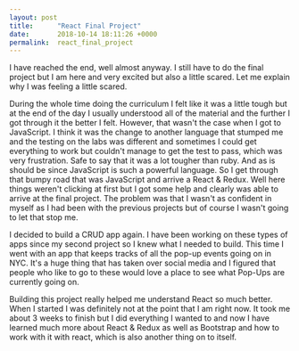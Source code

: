 ```yaml
---
layout: post
title:      "React Final Project"
date:       2018-10-14 18:11:26 +0000
permalink:  react_final_project
---
```


I have reached the end, well almost anyway. I still have to do the final project but I am here and very excited but also a little scared. Let me explain why I was feeling a little scared. 

During the whole time doing the curriculum I felt like it was a little tough but at the end of the day I usually understood all of the material and the further I got through it the better I felt. However, that wasn't the case when I got to JavaScript. I think it was the change to another language that stumped me and the testing on the labs was different and sometimes I could get everything to work but couldn't manage to get the test to pass, which was very frustration. Safe to say that it was a lot tougher than ruby. And as is should be since JavaScript is such a powerful language. So I get through that bumpy road that was JavaScript and arrive a React & Redux. Well here things weren't clicking at first but I got some help and clearly was able to arrive at the final project. The problem was that I wasn't as confident in myself as I had been with the previous projects but of course I wasn't going to let that stop me. 

I decided to build a CRUD app again. I have been working on these types of apps since my second project so I knew what I needed to build. This time I went with an app that keeps tracks of all the pop-up events going on in NYC. It's a huge thing that has taken over social media and I figured that people who like to go to these would love a place to see what Pop-Ups are currently going on. 

Building this project really helped me understand React so much better. When I started I was definitely not at the point that I am right now. It took me about 3 weeks to finish but I did everything I wanted to and now I have learned much more about React & Redux as well as Bootstrap and how to work with it with react, which is also another thing on to itself. 



